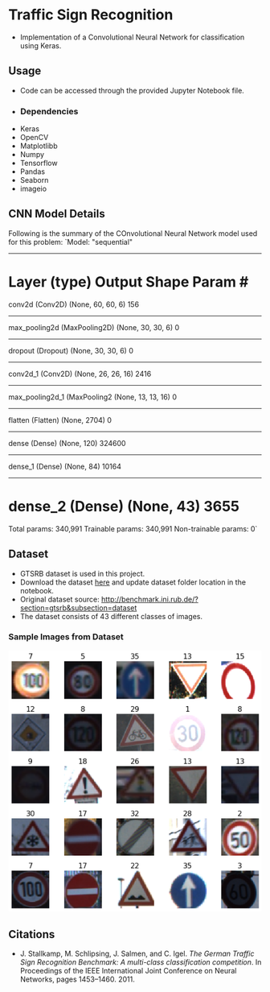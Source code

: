 # Traffic Sign Recognition

- Implementation of a Convolutional Neural Network for classification using Keras.

## Usage
- Code can be accessed through the provided Jupyter Notebook file.
- ### Dependencies
- Keras
- OpenCV
- Matplotlibb
- Numpy
- Tensorflow
- Pandas
- Seaborn
- imageio

## CNN Model Details
Following is the summary of the  COnvolutional Neural Network model used for this problem:
`Model: "sequential"
_________________________________________________________________
Layer (type)                 Output Shape              Param #   
=================================================================
conv2d (Conv2D)              (None, 60, 60, 6)         156       
_________________________________________________________________
max_pooling2d (MaxPooling2D) (None, 30, 30, 6)         0         
_________________________________________________________________
dropout (Dropout)            (None, 30, 30, 6)         0         
_________________________________________________________________
conv2d_1 (Conv2D)            (None, 26, 26, 16)        2416      
_________________________________________________________________
max_pooling2d_1 (MaxPooling2 (None, 13, 13, 16)        0         
_________________________________________________________________
flatten (Flatten)            (None, 2704)              0         
_________________________________________________________________
dense (Dense)                (None, 120)               324600    
_________________________________________________________________
dense_1 (Dense)              (None, 84)                10164     
_________________________________________________________________
dense_2 (Dense)              (None, 43)                3655      
=================================================================
Total params: 340,991
Trainable params: 340,991
Non-trainable params: 0`


## Dataset
- GTSRB dataset is used in this project.
- Download the dataset [here](https://drive.google.com/drive/folders/1F2F7ZK62CHLIZWoOjEx-2T9OmWb96eDy?usp=sharing) and update dataset folder location in the notebook.
- Original dataset source: <http://benchmark.ini.rub.de/?section=gtsrb&subsection=dataset>
- The dataset consists of 43 different classes of images.

### Sample Images  from Dataset
![Sample](https://github.com/asadbinkhalid/Traffic-Sign-Recognition/blob/master/Dataset%20Sample.png?raw=true)

## Citations
- J. Stallkamp, M. Schlipsing, J. Salmen, and C. Igel. _The German Traffic Sign Recognition Benchmark: A multi-class classification competition_. In Proceedings of the IEEE International Joint Conference on Neural Networks, pages 1453–1460. 2011.
